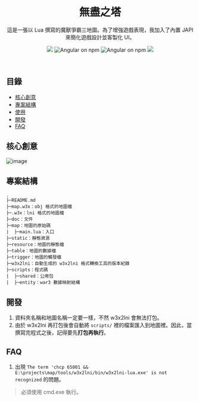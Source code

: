 <h1 align=center>無盡之塔</h1>
<p align=center>這是一張以 Lua 撰寫的魔獸爭霸三地圖。為了增強遊戲表現，我加入了內置 JAPI 來簡化遊戲設計並客製化 UI。</p>
<p align="center">
    <img src="https://img.shields.io/badge/war3-1.26-blue"/>
    <img src="https://img.shields.io/badge/lua-5.4-yellow" alt="Angular on npm" />
    <img src="https://img.shields.io/badge/ydwe-1.32.13-yellow" alt="Angular on npm" />
    <img src="https://img.shields.io/badge/release-0.2.0-brightgreen">
</p>
<br/>

## 目錄
- [核心創意](#核心創意)
- [專案結構](#專案結構)
- [使用](#使用)
- [開發](#開發)
- [FAQ](#faq)

## 核心創意
![image](./static/mindmap.jpg)

## 專案結構
```
.
├─README.md
├─map.w3x：obj 格式的地圖檔
├─.w3x：lni 格式的地圖檔
├─doc：文件
├─map：地圖的原始碼
|  ├─main.lua：入口
├─static：靜態資源
├─resource：地圖的靜態檔
├─table：地圖的數據檔
├─trigger：地圖的觸發檔
├─w3x2lni：自動生成的 w3x2lni 格式轉換工具的版本紀錄
├─scripts：程式碼
|  ├─shared：公用包
|  ├─entity：war3 數據映射結構
```

## 開發
1. 資料夾名稱和地圖名稱一定要一樣，不然 w3x2lni 會無法打包。
2. 由於 w3x2lni 再打包後會自動將 `scripts/` 裡的檔案匯入到地圖裡。因此，當撰寫完程式之後，記得要先**打包再執行**。

## FAQ
1. 出現 `The term 'chcp 65001 && E:\projects\map/tools/w3x2lni/bin/w3x2lni-lua.exe' is not recognized` 的問題。
>必須使用 cmd.exe 執行。